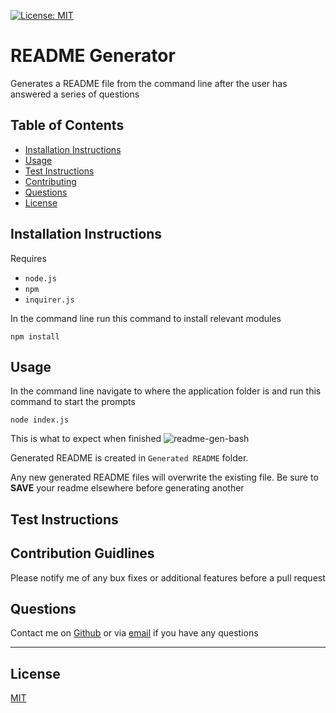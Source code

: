 [![License: MIT](https://img.shields.io/badge/License-MIT-yellow.svg)](https://opensource.org/licenses/MIT)
  # README Generator
    
   Generates a README file from the command line after the user has answered a series of questions
  
  ## Table of Contents
  - [Installation Instructions](#installation-instructions)
  - [Usage](#usage)
  - [Test Instructions](#test-instructions)
  - [Contributing](#contributing)
  - [Questions](#questions)
  - [License](#license)
  
  ## Installation Instructions
  Requires 
  - `node.js`
  - `npm` 
  - `inquirer.js` 
  
In the command line run this command to install relevant modules
```
npm install
```
  ## Usage 
  In the command line navigate to where the application folder is and run this command to start the prompts
```
node index.js
```  
This is what to expect when finished
![readme-gen-bash](https://user-images.githubusercontent.com/85494162/138543004-5bd9ecf6-3d1e-434d-97d6-e7859e61eb55.png)  

Generated README is created in `Generated README` folder. 

Any new generated README files will overwrite the existing file. Be sure to **SAVE** your readme elsewhere before generating another
  ## Test Instructions
  
  ## Contribution Guidlines
  Please notify me of any bux fixes or additional features before a pull request
  ## Questions
  Contact me on [Github](https://github.com/gitme-waffles) or via [email](dossanania@gmail.com) if you have any questions 
 
  - - -
  ## License
  [MIT](https://opensource.org/licenses/MIT)

